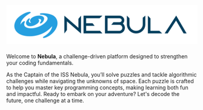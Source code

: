 # ![Nebula](/assets/images/logo.svg)

Welcome to **Nebula**, a challenge-driven platform designed to strengthen your coding fundamentals.

As the Captain of the ISS Nebula, you’ll solve puzzles and tackle algorithmic challenges while navigating the unknowns
of space. Each puzzle is crafted to help you master key programming concepts, making learning both fun and impactful.
Ready to embark on your adventure? Let's decode the future, one challenge at a time.
